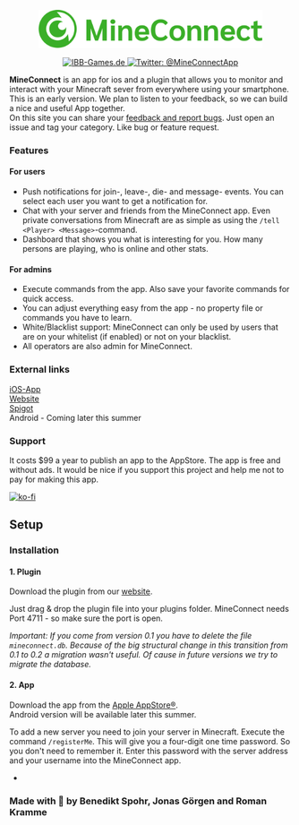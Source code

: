 

<p align="center">
    <img src="Logo.png" width="400" max-width="90%" alt="Logo" />
</p>

<p align="center">
<a href="https://mineconnect.ibb-games.de">
        <img src="https://img.shields.io/badge/website-mineconnect-3AAF28.svg?style=flat" alt="IBB-Games.de"/>
    </a>

   <a href="https://twitter.com/mineconnectapp">
        <img src="https://img.shields.io/badge/twitter-@MineConnectApp-blue.svg?style=flat" alt="Twitter: @MineConnectApp" />
    </a>
</p>
 
**MineConnect** is an app for ios and a plugin that allows you to monitor and interact with your Minecraft sever from everywhere using your smartphone.  
This is an early version. We plan to listen to your feedback, so we can build a nice and useful App together.  
On this site you can share your [feedback and report bugs](https://github.com/ichbinbenni/MineConnectAppPublic/issues). Just open an issue and tag your category. Like bug or feature request.

### Features

#### For users
- Push notifications for join-, leave-, die- and message- events. You can select each user you want to get a notification for.
- Chat with your server and friends from the MineConnect app. Even private conversations from Minecraft are as simple as using the ```/tell <Player> <Message>```-command.
- Dashboard that shows you what is interesting for you. How many persons are playing, who is online and other stats.

#### For admins
- Execute commands from the app. Also save your favorite commands for quick access.
- You can adjust everything easy from the app - no property file or commands you have to learn.
- White/Blacklist support: MineConnect can only be used by users that are on your whitelist (if enabled) or not on your blacklist.
- All operators are also admin for MineConnect.



### External links
[iOS-App](https://apps.apple.com/de/app/mineconnect/id1507676445)  
[Website](https://mineconnect.ibb-games.de)  
[Spigot](https://www.spigotmc.org/resources/mineconnect.77957/)  
Android - Coming later this summer

### Support
It costs $99 a year to publish an app to the AppStore. The app is free and without ads. It would be nice if you support this project and help me not to pay for making this app.

[![ko-fi](https://www.ko-fi.com/img/githubbutton_sm.svg)](https://ko-fi.com/O5O31JZNP)

## Setup

### Installation

#### 1. Plugin

Download the plugin from our [website](https://mineconnect.ibb-games.de/versions.html).

Just drag & drop the plugin file into your plugins folder. MineConnect needs Port 4711 - so make sure the port is open.

*Important: If you come from version 0.1 you have to delete the file ```mineconnect.db```. Because of the big structural change in this transition from 0.1 to 0.2 a migration wasn't useful. Of cause in future versions we try to migrate the database.*

#### 2. App
Download the app from the [Apple AppStore®]((https://apps.apple.com/de/app/mineconnect/id1507676445)).  
Android version will be available later this summer.

To add a new server you need to join your server in Minecraft. Execute the command ```/registerMe```. This will give you a four-digit one time password. So you don't need to remember it. Enter this password with the server address and your username into the MineConnect app.


-
### Made with 􀊵 by Benedikt Spohr, Jonas Görgen and Roman Kramme
